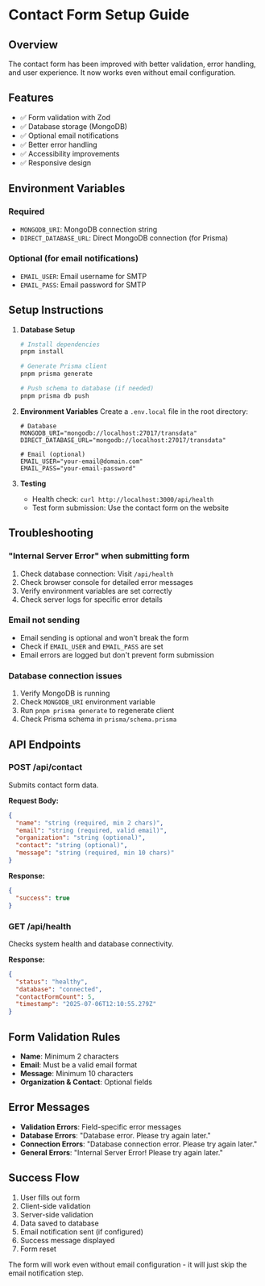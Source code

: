 # Contact Form Setup Guide

## Overview
The contact form has been improved with better validation, error handling, and user experience. It now works even without email configuration.

## Features
- ✅ Form validation with Zod
- ✅ Database storage (MongoDB)
- ✅ Optional email notifications
- ✅ Better error handling
- ✅ Accessibility improvements
- ✅ Responsive design

## Environment Variables

### Required
- `MONGODB_URI`: MongoDB connection string
- `DIRECT_DATABASE_URL`: Direct MongoDB connection (for Prisma)

### Optional (for email notifications)
- `EMAIL_USER`: Email username for SMTP
- `EMAIL_PASS`: Email password for SMTP

## Setup Instructions

1. **Database Setup**
   ```bash
   # Install dependencies
   pnpm install
   
   # Generate Prisma client
   pnpm prisma generate
   
   # Push schema to database (if needed)
   pnpm prisma db push
   ```

2. **Environment Variables**
   Create a `.env.local` file in the root directory:
   ```env
   # Database
   MONGODB_URI="mongodb://localhost:27017/transdata"
   DIRECT_DATABASE_URL="mongodb://localhost:27017/transdata"
   
   # Email (optional)
   EMAIL_USER="your-email@domain.com"
   EMAIL_PASS="your-email-password"
   ```

3. **Testing**
   - Health check: `curl http://localhost:3000/api/health`
   - Test form submission: Use the contact form on the website

## Troubleshooting

### "Internal Server Error" when submitting form
1. Check database connection: Visit `/api/health`
2. Check browser console for detailed error messages
3. Verify environment variables are set correctly
4. Check server logs for specific error details

### Email not sending
- Email sending is optional and won't break the form
- Check if `EMAIL_USER` and `EMAIL_PASS` are set
- Email errors are logged but don't prevent form submission

### Database connection issues
1. Verify MongoDB is running
2. Check `MONGODB_URI` environment variable
3. Run `pnpm prisma generate` to regenerate client
4. Check Prisma schema in `prisma/schema.prisma`

## API Endpoints

### POST /api/contact
Submits contact form data.

**Request Body:**
```json
{
  "name": "string (required, min 2 chars)",
  "email": "string (required, valid email)",
  "organization": "string (optional)",
  "contact": "string (optional)",
  "message": "string (required, min 10 chars)"
}
```

**Response:**
```json
{
  "success": true
}
```

### GET /api/health
Checks system health and database connectivity.

**Response:**
```json
{
  "status": "healthy",
  "database": "connected",
  "contactFormCount": 5,
  "timestamp": "2025-07-06T12:10:55.279Z"
}
```

## Form Validation Rules

- **Name**: Minimum 2 characters
- **Email**: Must be a valid email format
- **Message**: Minimum 10 characters
- **Organization & Contact**: Optional fields

## Error Messages

- **Validation Errors**: Field-specific error messages
- **Database Errors**: "Database error. Please try again later."
- **Connection Errors**: "Database connection error. Please try again later."
- **General Errors**: "Internal Server Error! Please try again later."

## Success Flow

1. User fills out form
2. Client-side validation
3. Server-side validation
4. Data saved to database
5. Email notification sent (if configured)
6. Success message displayed
7. Form reset

The form will work even without email configuration - it will just skip the email notification step. 